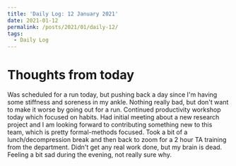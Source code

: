 ```yaml
---
title: 'Daily Log: 12 January 2021'
date: 2021-01-12
permalink: /posts/2021/01/daily-12/
tags:
  - Daily Log
---
```


# Thoughts from today

Was scheduled for a run today, but pushing back a day since I'm having some stiffness and soreness in my ankle. Nothing really bad, but don't want to make it worse by going out for a run. Continued productivity workshop today which focused on habits. Had initial meeting about a new research project and I am looking forward to contributing something new to this team, which is pretty formal-methods focused. Took a bit of a lunch/decompression break and then back to zoom for a 2 hour TA training from the department. Didn't get any real work done, but my brain is dead. Feeling a bit sad during the evening, not really sure why.
